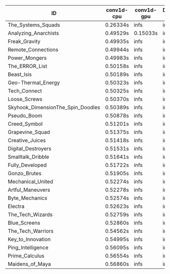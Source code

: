 |ID|conv1d-cpu|conv1d-gpu|DWSPConv2D-gpu|gemm-gpu|avg|
|-|-|-|-|-|-|
|The_Systems_Squads|0.26334s|infs|infs|4.79041s|infs|
|Analyzing_Anarchists|0.49529s|0.15033s|infs|4.80527s|infs|
|Freak_Gravity|0.49935s|infs|infs|4.83909s|infs|
|Remote_Connections|0.49944s|infs|infs|4.81277s|infs|
|Power_Mongers|0.49983s|infs|infs|4.80291s|infs|
|The_ERROR_List|0.50158s|infs|infs|4.85954s|infs|
|Beast_Isis|0.50189s|infs|infs|4.80703s|infs|
|Geo-Thermal_Energy|0.50323s|infs|infs|4.83927s|infs|
|Tech_Connect|0.50325s|infs|infs|4.86093s|infs|
|Loose_Screws|0.50370s|infs|infs|4.85526s|infs|
|Skyhook_DimensionThe_Spin_Doodles|0.50389s|infs|infs|4.83382s|infs|
|Pseudo_Boom|0.50878s|infs|infs|4.79855s|infs|
|Creed_Symbol|0.51201s|infs|infs|4.84084s|infs|
|Grapevine_Squad|0.51375s|infs|infs|4.82695s|infs|
|Creative_Juices|0.51418s|infs|infs|4.84776s|infs|
|Digital_Destroyers|0.51531s|infs|infs|4.78924s|infs|
|Smalltalk_Dribble|0.51641s|infs|infs|4.83078s|infs|
|Fully_Developed|0.51722s|infs|infs|4.89306s|infs|
|Gonzo_Brutes|0.51905s|infs|infs|4.79034s|infs|
|Mechanical_United|0.52274s|infs|infs|4.82419s|infs|
|Artful_Maneuvers|0.52278s|infs|infs|4.80631s|infs|
|Byte_Mechanics|0.52574s|infs|infs|4.82739s|infs|
|Electra|0.52623s|infs|infs|4.85679s|infs|
|The_Tech_Wizards|0.52759s|infs|infs|4.81386s|infs|
|Blue_Screens|0.52860s|infs|infs|5.03264s|infs|
|The_Tech_Warriors|0.54562s|infs|infs|4.84425s|infs|
|Key_to_Innovation|0.54995s|infs|infs|4.86608s|infs|
|Ping_Intelligence|0.56095s|infs|infs|4.84165s|infs|
|Prime_Calculus|0.56554s|infs|infs|4.84366s|infs|
|Maidens_of_Maya|0.56860s|infs|infs|4.83019s|infs|
